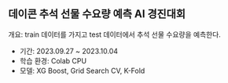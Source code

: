 ## 데이콘 추석 선물 수요량 예측 AI 경진대회
개요: train 데이터를 가지고 test 데이터에서 추석 선물 수요량을 예측한다.
- 기간: 2023.09.27 ~ 2023.10.04
- 학습 환경: Colab CPU
- 모델: XG Boost, Grid Search CV, K-Fold

  
  
